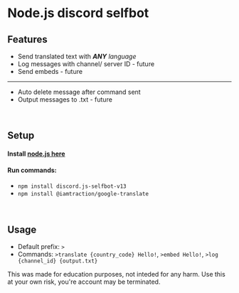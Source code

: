# Node.js discord selfbot

## Features

* Send translated text with _**ANY** language_
* Log messages with channel/ server ID - future
* Send embeds - future
---
* Auto delete message after command sent
* Output messages to .txt - future
<br /> 

## Setup 

#### Install [node.js here](https://nodejs.org/en)

#### Run commands:
* `npm install discord.js-selfbot-v13`
* `npm install @iamtraction/google-translate`

<br />

## Usage

* Default prefix: `>`
* Commands: `>translate {country_code} Hello!`, `>embed Hello!`, `>log {channel_id} {output.txt}`


This was made for education purposes, not inteded for any harm. Use this at your own risk, you're account may be terminated.